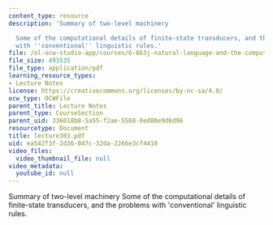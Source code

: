 ```yaml
---
content_type: resource
description: 'Summary of two-level machinery

  Some of the computational details of finite-state transducers, and the problems
  with ''conventional'' linguistic rules.'
file: /ol-ocw-studio-app/courses/6-863j-natural-language-and-the-computer-representation-of-knowledge-spring-2003/ea542f3f2d36047c32da2266e3cf4410_lecture303.pdf
file_size: 493535
file_type: application/pdf
learning_resource_types:
- Lecture Notes
license: https://creativecommons.org/licenses/by-nc-sa/4.0/
ocw_type: OCWFile
parent_title: Lecture Notes
parent_type: CourseSection
parent_uid: 336018b8-5a55-f2ae-5568-8ed80e9d6d96
resourcetype: Document
title: lecture303.pdf
uid: ea542f3f-2d36-047c-32da-2266e3cf4410
video_files:
  video_thumbnail_file: null
video_metadata:
  youtube_id: null
---
```

Summary of two-level machinery
Some of the computational details of finite-state transducers, and the problems with 'conventional' linguistic rules.